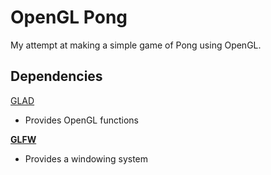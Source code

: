 # OpenGL Pong

My attempt at making a simple game of Pong using OpenGL.

## Dependencies

[GLAD](glad.dav1d.de)
- Provides OpenGL functions

**[GLFW](glfw.org)**
- Provides a windowing system
